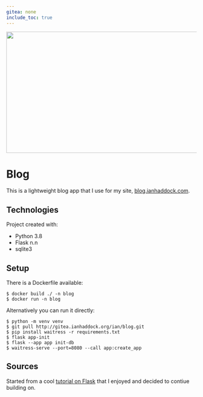 ```yaml
---
gitea: none
include_toc: true
---
```

<p align="center">
  <img  width="551" height="320" src="http://git.ianhaddock.com/ian/blog/raw/branch/main/README_image.jpg">
</p>

# Blog
This is a lightweight blog app that I use for my site, [blog.ianhaddock.com][1]. 

## Technologies
Project created with:
* Python 3.8
* Flask n.n
* sqlite3

## Setup
There is a Dockerfile available:

```
$ docker build ./ -n blog
$ docker run -n blog 
```

Alternatively you can run it directly:

```
$ python -m venv venv
$ git pull http://gitea.ianhaddock.org/ian/blog.git
$ pip install waitress -r requirements.txt 
$ flask app-init
$ flask --app app init-db
$ waitress-serve --port=8080 --call app:create_app 
```

## Sources
Started from a cool [tutorial on Flask][1] that I enjoyed and decided to contiue building on. 


[1]: https://blog.ianhaddock.com
[2]: https://flask.palletsprojects.com/en/2.2.x/tutorial/ 
